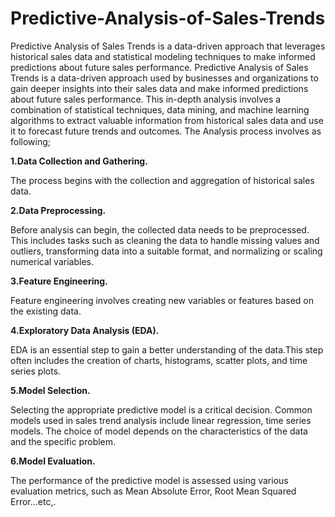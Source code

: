# Predictive-Analysis-of-Sales-Trends

Predictive Analysis of Sales Trends is a data-driven approach that leverages historical sales data and statistical modeling techniques to make informed predictions about future sales performance.
Predictive Analysis of Sales Trends is a data-driven approach used by businesses and organizations to gain deeper insights into their sales data and make informed predictions about future sales performance. This in-depth analysis involves a combination of statistical techniques, data mining, and machine learning algorithms to extract valuable information from historical sales data and use it to forecast future trends and outcomes.
The Analysis process involves as following;

**1.Data Collection and Gathering.**

The process begins with the collection and aggregation of historical sales data.

**2.Data Preprocessing.**

Before analysis can begin, the collected data needs to be preprocessed. This includes tasks such as cleaning the data to handle missing values and outliers, transforming data into a suitable format, and normalizing or scaling numerical variables.

**3.Feature Engineering.**

Feature engineering involves creating new variables or features based on the existing data.

**4.Exploratory Data Analysis (EDA).**

EDA is an essential step to gain a better understanding of the data.This step often includes the creation of charts, histograms, scatter plots, and time series plots.

**5.Model Selection.**

Selecting the appropriate predictive model is a critical decision. Common models used in sales trend analysis include linear regression, time series models.
The choice of model depends on the characteristics of the data and the specific problem.

**6.Model Evaluation.**

The performance of the predictive model is assessed using various evaluation metrics, such as Mean Absolute Error, Root Mean Squared Error...etc,.


